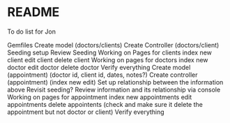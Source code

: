 # README
To do list for Jon

Gemfiles
Create model (doctors/clients)
Create Controller (doctors/client)
Seeding setup
Review Seeding
Working on Pages for clients
    index
    new client
    edit client
    delete client
Working on pages for doctors
    index
    new doctor
    edit doctor
    delete doctor
Verify everything
Create model (appointment) (doctor id, client id, dates, notes?)
Create controller (appointment) (index new edit)
Set up relationship between the information above
Revisit seeding?
Review information and its relationship via console
Working on pages for appointment
    index
    new appointments
    edit appointments
    delete appointents (check and make sure it delete the appointment but not doctor or client)
Verify everything
